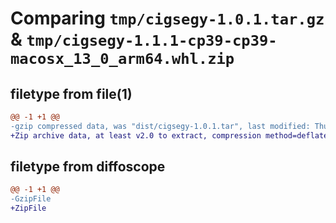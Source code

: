 # Comparing `tmp/cigsegy-1.0.1.tar.gz` & `tmp/cigsegy-1.1.1-cp39-cp39-macosx_13_0_arm64.whl.zip`

## filetype from file(1)

```diff
@@ -1 +1 @@
-gzip compressed data, was "dist/cigsegy-1.0.1.tar", last modified: Thu Feb 16 11:03:14 2023, max compression
+Zip archive data, at least v2.0 to extract, compression method=deflate
```

## filetype from diffoscope

```diff
@@ -1 +1 @@
-GzipFile
+ZipFile
```


